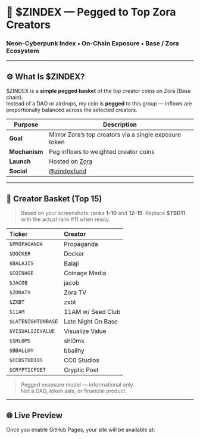 # 💠 $ZINDEX — Pegged to Top Zora Creators

### Neon-Cyberpunk Index • On-Chain Exposure • Base / Zora Ecosystem

---

## ⚙️ What Is $ZINDEX?

$ZINDEX is a **simple pegged basket** of the top creator coins on Zora (Base chain).  
Instead of a DAO or airdrops, my coin is **pegged** to this group — inflows are proportionally balanced across the selected creators.

| Purpose | Description |
|----------|-------------|
| **Goal** | Mirror Zora’s top creators via a single exposure token |
| **Mechanism** | Peg inflows to weighted creator coins |
| **Launch** | Hosted on [Zora](https://zora.co/@zindexfund)
| **Social** | [@zindexfund](https://x.com/zindexfund) |

---

## 🧩 Creator Basket (Top 15)

> Based on your screenshots: ranks **1–10** and **12–15**. Replace **$TBD11** with the actual rank #11 when ready.

| Ticker | Creator |
|:-------|:--------|
| `$PROPAGANDA` | Propaganda |
| `$DOCKER` | Docker |
| `$BALAJIS` | Balaji |
| `$COINAGE` | Coinage Media |
| `$JACOB` | jacob |
| `$ZORATV` | Zora TV |
| `$ZXBT` | zxbt |
| `$11AM` | 11AM w/ Seed Club |
| `$LATENIGHTONBASE` | Late Night On Base |
| `$VISUALIZEVALUE` | Visualize Value |
| `$SHL0MS` | shl0ms |
| `$BBALLHY` | bballhy |
| `$CC0STUDIOS` | CC0 Studios |
| `$CRYPTICPOET` | Cryptic Poet |

> Pegged exposure model — informational only.  
> Not a DAO, token sale, or financial product.

---

## 🌐 Live Preview

Once you enable GitHub Pages, your site will be available at:
